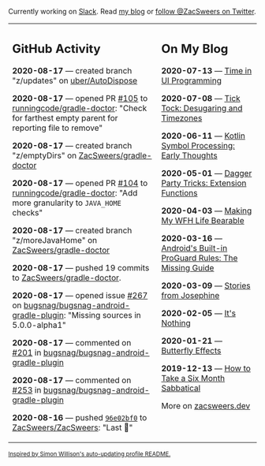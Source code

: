 Currently working on [Slack](https://slack.com/). Read [my blog](https://zacsweers.dev/) or [follow @ZacSweers on Twitter](https://twitter.com/ZacSweers).

<table><tr><td valign="top" width="60%">

## GitHub Activity
<!-- githubActivity starts -->
**2020-08-17** — created branch "z/updates" on [uber/AutoDispose](https://api.github.com/repos/uber/AutoDispose)

**2020-08-17** — opened PR [#105](https://api.github.com/repos/runningcode/gradle-doctor/pulls/105) to [runningcode/gradle-doctor](https://api.github.com/repos/runningcode/gradle-doctor): "Check for farthest empty parent for reporting file to remove"

**2020-08-17** — created branch "z/emptyDirs" on [ZacSweers/gradle-doctor](https://api.github.com/repos/ZacSweers/gradle-doctor)

**2020-08-17** — opened PR [#104](https://api.github.com/repos/runningcode/gradle-doctor/pulls/104) to [runningcode/gradle-doctor](https://api.github.com/repos/runningcode/gradle-doctor): "Add more granularity to `JAVA_HOME` checks"

**2020-08-17** — created branch "z/moreJavaHome" on [ZacSweers/gradle-doctor](https://api.github.com/repos/ZacSweers/gradle-doctor)

**2020-08-17** — pushed 19 commits to [ZacSweers/gradle-doctor](https://api.github.com/repos/ZacSweers/gradle-doctor).

**2020-08-17** — opened issue [#267](https://api.github.com/repos/bugsnag/bugsnag-android-gradle-plugin/issues/267) on [bugsnag/bugsnag-android-gradle-plugin](https://api.github.com/repos/bugsnag/bugsnag-android-gradle-plugin): "Missing sources in 5.0.0-alpha1"

**2020-08-17** — commented on [#201](https://github.com/bugsnag/bugsnag-android-gradle-plugin/issues/201#issuecomment-675026407) in [bugsnag/bugsnag-android-gradle-plugin](https://api.github.com/repos/bugsnag/bugsnag-android-gradle-plugin)

**2020-08-17** — commented on [#253](https://github.com/bugsnag/bugsnag-android-gradle-plugin/issues/253#issuecomment-675026283) in [bugsnag/bugsnag-android-gradle-plugin](https://api.github.com/repos/bugsnag/bugsnag-android-gradle-plugin)

**2020-08-16** — pushed [`96e02bf0`](https://github.com/ZacSweers/ZacSweers/commit/96e02bf0ecd9b6f84c8238bda0427ccb6858ad94) to [ZacSweers/ZacSweers](https://api.github.com/repos/ZacSweers/ZacSweers): "Last 🤦‍"
<!-- githubActivity ends -->
</td><td valign="top" width="40%">

## On My Blog
<!-- blog starts -->
**2020-07-13** — [Time in UI Programming](https://www.zacsweers.dev/time-in-ui/)

**2020-07-08** — [Tick Tock: Desugaring and Timezones](https://www.zacsweers.dev/ticktock-desugaring-timezones/)

**2020-06-11** — [Kotlin Symbol Processing: Early Thoughts](https://www.zacsweers.dev/kotlin-symbol-processor-early-thoughts/)

**2020-05-01** — [Dagger Party Tricks: Extension Functions](https://www.zacsweers.dev/dagger-party-tricks-extension-functions/)

**2020-04-03** — [Making My WFH Life Bearable](https://www.zacsweers.dev/making-wfh-life-bearable/)

**2020-03-16** — [Android's Built-in ProGuard Rules: The Missing Guide](https://www.zacsweers.dev/android-proguard-rules/)

**2020-03-09** — [Stories from Josephine](https://www.zacsweers.dev/stories-from-josephine/)

**2020-02-05** — [It's Nothing](https://www.zacsweers.dev/its-nothing/)

**2020-01-21** — [Butterfly Effects](https://www.zacsweers.dev/butterfly-effects/)

**2019-12-13** — [How to Take a Six Month Sabbatical](https://www.zacsweers.dev/how-to-take-a-six-month-sabbatical/)
<!-- blog ends -->
More on [zacsweers.dev](https://zacsweers.dev/)
</td></tr></table>

<sub><a href="https://simonwillison.net/2020/Jul/10/self-updating-profile-readme/">Inspired by Simon Willison's auto-updating profile README.</a></sub>